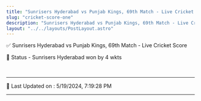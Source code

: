 ```yaml
---
title: "Sunrisers Hyderabad vs Punjab Kings, 69th Match - Live Cricket Score"
slug: "cricket-score-one"
description: "Sunrisers Hyderabad vs Punjab Kings, 69th Match - Live Cricket Score - Sunrisers Hyderabad won by 4 wkts."
layout: "../../layouts/PostLayout.astro"
--- 
```


✅ Sunrisers Hyderabad vs Punjab Kings, 69th Match - Live Cricket Score

📑 Status - Sunrisers Hyderabad won by 4 wkts

<br />

***

📝 Last Updated on : 5/19/2024, 7:19:28 PM

***

